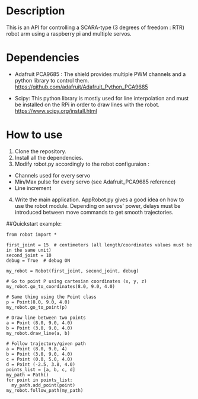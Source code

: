 # Description
This is an API for controlling a SCARA-type (3 degrees of freedom : RTR) robot arm using a raspberry pi and multiple servos.

# Dependencies
- Adafruit PCA9685 : The shield provides multiple PWM channels and a python library to control them. https://github.com/adafruit/Adafruit_Python_PCA9685

- Scipy: This python library is mostly used for line interpolation and must be installed on the RPi in order to draw lines with the robot. 
https://www.scipy.org/install.html

# How to use
1. Clone the repository.
2. Install all the dependencies.
3. Modify robot.py accordingly to the robot configuraion :
  - Channels used for every servo
  - Min/Max pulse for every servo (see Adafruit_PCA9685 reference)
  - Line increment

4. Write the main application. AppRobot.py gives a good idea on how to use the robot module. Depending on servos' power, delays must be introduced between move commands to get smooth trajectories. 

##Quickstart example:
```
from robot import *

first_joint = 15  # centimeters (all length/coordinates values must be in the same unit)
second_joint = 10  
debug = True  # debug ON

my_robot = Robot(first_joint, second_joint, debug)

# Go to point P using cartesian coordinates (x, y, z)  
my_robot.go_to_coordinates(8.0, 9.0, 4.0)

# Same thing using the Point class
p = Point(8.0, 9.0, 4.0)
my_robot.go_to_point(p)

# Draw line between two points
a = Point (8.0, 9.0, 4.0) 
b = Point (3.0, 9.0, 4.0)
my_robot.draw_line(a, b)

# Follow trajectory/given path
a = Point (8.0, 9.0, 4) 
b = Point (3.0, 9.0, 4.0)
c = Point (0.0, 5.0, 4.0)
d = Point (-2.5, 3.8, 4.0)
points_list = [a, b, c, d]
my_path = Path()
for point in points_list:
  my_path.add_point(point)
my_robot.follow_path(my_path)

```


 
